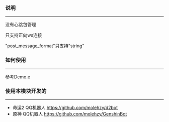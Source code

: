 ### 说明
----
没有心跳包管理

只支持正向ws连接

"post_message_format"只支持"string"

### 如何使用
----
参考Demo.e

### 使用本模块开发的
----
+ 命运2 QQ机器人 https://github.com/molehzy/d2bot
+ 原神 QQ机器人 https://github.com/molehzy/GenshinBot
